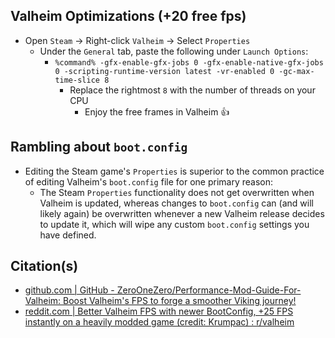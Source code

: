 ## Valheim Optimizations (+20 free fps)

- Open `Steam` → Right-click `Valheim` → Select `Properties`
  <br />
  - Under the `General` tab, paste the following under `Launch Options`:
    <br />
    - `%command% -gfx-enable-gfx-jobs 0 -gfx-enable-native-gfx-jobs 0 -scripting-runtime-version latest -vr-enabled 0 -gc-max-time-slice 8`
      <br />
      - Replace the rightmost `8` with the number of threads on your CPU
        <br />
        - Enjoy the free frames in Valheim :thumbsup:


## Rambling about `boot.config`
  - Editing the Steam game's `Properties` is superior to the common practice of editing Valheim's `boot.config` file for one primary reason:
    <br />
    - The Steam `Properties` functionality does not get overwritten when Valheim is updated, whereas changes to `boot.config` can (and will likely again) be overwritten whenever a new Valheim release decides to update it, which will wipe any custom `boot.config` settings you have defined.


## Citation(s)
  - [github.com  |  GitHub - ZeroOneZero/Performance-Mod-Guide-For-Valheim: Boost Valheim's FPS to forge a smoother Viking journey!](https://github.com/ZeroOneZero/Performance-Mod-Guide-For-Valheim)
  - [reddit.com  |  Better Valheim FPS with newer BootConfig, +25 FPS instantly on a heavily modded game (credit: Krumpac) : r/valheim](https://www.reddit.com/r/valheim/comments/1ccum0s/comment/l19dwox/?utm_source=share&utm_medium=web3x&utm_name=web3xcss&utm_term=1&utm_content=share_button)